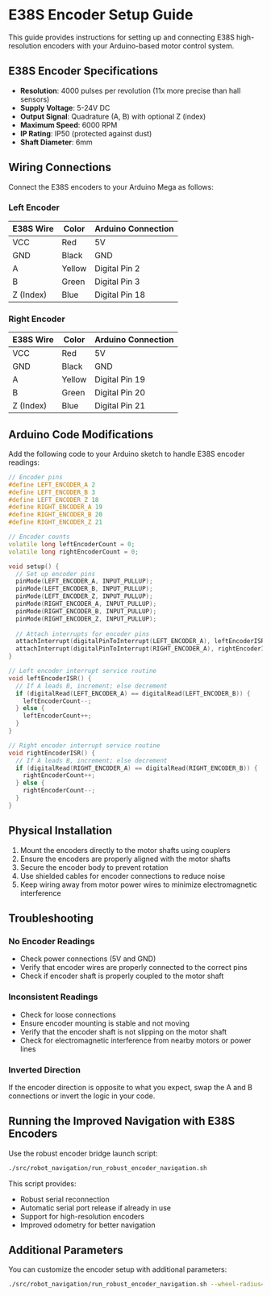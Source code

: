 # E38S Encoder Setup Guide

This guide provides instructions for setting up and connecting E38S high-resolution encoders with your Arduino-based motor control system.

## E38S Encoder Specifications

- **Resolution**: 4000 pulses per revolution (11x more precise than hall sensors)
- **Supply Voltage**: 5-24V DC
- **Output Signal**: Quadrature (A, B) with optional Z (index)
- **Maximum Speed**: 6000 RPM
- **IP Rating**: IP50 (protected against dust)
- **Shaft Diameter**: 6mm

## Wiring Connections

Connect the E38S encoders to your Arduino Mega as follows:

### Left Encoder

| E38S Wire | Color  | Arduino Connection |
|-----------|--------|-------------------|
| VCC       | Red    | 5V                |
| GND       | Black  | GND               |
| A         | Yellow | Digital Pin 2     |
| B         | Green  | Digital Pin 3     |
| Z (Index) | Blue   | Digital Pin 18    |

### Right Encoder

| E38S Wire | Color  | Arduino Connection |
|-----------|--------|-------------------|
| VCC       | Red    | 5V                |
| GND       | Black  | GND               |
| A         | Yellow | Digital Pin 19    |
| B         | Green  | Digital Pin 20    |
| Z (Index) | Blue   | Digital Pin 21    |

## Arduino Code Modifications

Add the following code to your Arduino sketch to handle E38S encoder readings:

```cpp
// Encoder pins
#define LEFT_ENCODER_A 2
#define LEFT_ENCODER_B 3
#define LEFT_ENCODER_Z 18
#define RIGHT_ENCODER_A 19
#define RIGHT_ENCODER_B 20
#define RIGHT_ENCODER_Z 21

// Encoder counts
volatile long leftEncoderCount = 0;
volatile long rightEncoderCount = 0;

void setup() {
  // Set up encoder pins
  pinMode(LEFT_ENCODER_A, INPUT_PULLUP);
  pinMode(LEFT_ENCODER_B, INPUT_PULLUP);
  pinMode(LEFT_ENCODER_Z, INPUT_PULLUP);
  pinMode(RIGHT_ENCODER_A, INPUT_PULLUP);
  pinMode(RIGHT_ENCODER_B, INPUT_PULLUP);
  pinMode(RIGHT_ENCODER_Z, INPUT_PULLUP);
  
  // Attach interrupts for encoder pins
  attachInterrupt(digitalPinToInterrupt(LEFT_ENCODER_A), leftEncoderISR, CHANGE);
  attachInterrupt(digitalPinToInterrupt(RIGHT_ENCODER_A), rightEncoderISR, CHANGE);
}

// Left encoder interrupt service routine
void leftEncoderISR() {
  // If A leads B, increment; else decrement
  if (digitalRead(LEFT_ENCODER_A) == digitalRead(LEFT_ENCODER_B)) {
    leftEncoderCount--;
  } else {
    leftEncoderCount++;
  }
}

// Right encoder interrupt service routine
void rightEncoderISR() {
  // If A leads B, increment; else decrement
  if (digitalRead(RIGHT_ENCODER_A) == digitalRead(RIGHT_ENCODER_B)) {
    rightEncoderCount++;
  } else {
    rightEncoderCount--;
  }
}
```

## Physical Installation

1. Mount the encoders directly to the motor shafts using couplers
2. Ensure the encoders are properly aligned with the motor shafts
3. Secure the encoder body to prevent rotation
4. Use shielded cables for encoder connections to reduce noise
5. Keep wiring away from motor power wires to minimize electromagnetic interference

## Troubleshooting

### No Encoder Readings

- Check power connections (5V and GND)
- Verify that encoder wires are properly connected to the correct pins
- Check if encoder shaft is properly coupled to the motor shaft

### Inconsistent Readings

- Check for loose connections
- Ensure encoder mounting is stable and not moving
- Verify that the encoder shaft is not slipping on the motor shaft
- Check for electromagnetic interference from nearby motors or power lines

### Inverted Direction

If the encoder direction is opposite to what you expect, swap the A and B connections or invert the logic in your code.

## Running the Improved Navigation with E38S Encoders

Use the robust encoder bridge launch script:

```bash
./src/robot_navigation/run_robust_encoder_navigation.sh
```

This script provides:
- Robust serial reconnection
- Automatic serial port release if already in use
- Support for high-resolution encoders
- Improved odometry for better navigation

## Additional Parameters

You can customize the encoder setup with additional parameters:

```bash
./src/robot_navigation/run_robust_encoder_navigation.sh --wheel-radius=0.0825 --base-width=0.17 --ticks-per-rev=4000.0
